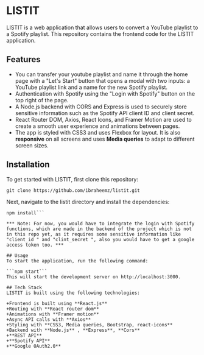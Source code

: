 # LISTIT
LISTIT is a web application that allows users to convert a YouTube playlist to a Spotify playlist.
This repository contains the frontend code for the LISTIT application.

## Features
+ You can transfer your youtube playlist and name it through the home page with a "Let's Start" button that opens a modal with two inputs: a YouTube playlist link and a name for the new Spotify playlist.
+ Authentication with Spotify using the "Login with Spotify" button on the top right of the page.
+ A Node.js backend with CORS and Express is used to securely store sensitive information such as the Spotify API client ID and client secret.
+ React Router DOM, Axios, React Icons, and Framer Motion are used to create a smooth user experience and animations between pages.
+ The app is styled with CSS3 and uses Flexbox for layout. It is also **responsive** on all screens and uses **Media queries** to adapt to different screen sizes.

## Installation
To get started with LISTIT, first clone this repository:

``` git clone https://github.com/ibraheemz/listit.git ```

Next, navigate to the listit directory and install the dependencies:

```cd listit
npm install```

*** Note: For now, you would have to integrate the login with Spotify functions, which are made in the backend of the project which is not in this repo yet, as it requires some sensitive information like "client_id " and "clint_secret ", also you would have to get a google access token too. ***

## Usage
To start the application, run the following command:

```npm start```
This will start the development server on http://localhost:3000.

## Tech Stack
LISTIT is built using the following technologies:

+Frontend is built using **React.js**
+Routing with **React router dom**
+Animations with **Framer motion**
+Async API calls with **Axios**
+Styling with **CSS3, Media queries, Bootstrap, react-icons**
+Backend with **Node.js** , **Express**, **Cors**
+**REST API**
+**Spotify API**
+**Google OAuth2.0**
